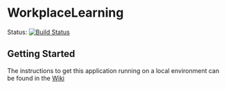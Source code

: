 # WorkplaceLearning

Status: [![Build Status](https://github.com/HUInstituteForICT/workplacelearning/workflows/Verify/badge.svg)](https://github.com/HUInstituteForICT/workplacelearning/actions?query=workflow%3AVerify)

## Getting Started

The instructions to get this application running on a local environment can be found in the [Wiki](https://github.com/HUInstituteForICT/workplacelearning/wiki)



